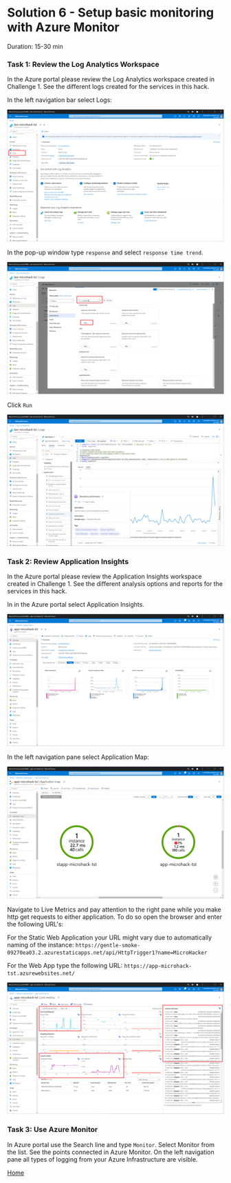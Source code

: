 # Solution 6 - Setup basic monitoring with Azure Monitor

Duration: 15-30 min

### Task 1: Review the Log Analytics Workspace

In the Azure portal please review the Log Analytics workspace created in Challenge 1. See the different logs created for the services in this hack.

In the left navigation bar select Logs:

![image](../.images/61-monitoring-loganalytics.png)

In the pop-up window type `response` and select `response time trend`.

![image](../.images/62-monitoring-loganalytics.png)

Click `Run`

![image](../.images/63-monitoring-loganalytics.png)

### Task 2: Review Application Insights

In the Azure portal please review the Application Insights workspace created in Challenge 1. See the different analysis options and reports for the services in this hack.

In in the Azure portal select Application Insights.

![image](../.images/65-monitoring-appinsights.png)

In the left navigation pane select Application Map:

![image](../.images/66-monitoring-appinsights.png)

Navigate to Live Metrics and pay attention to the right pane while you make http get requests to either application. To do so open the browser and enter the following URL's:

For the Static Web Application your URL might vary due to automatically naming of the instance:
`https://gentle-smoke-09270ea03.2.azurestaticapps.net/api/HttpTrigger1?name=MicroHacker`

For the Web App type the following URL:
`https://app-microhack-tst.azurewebsites.net/`

![image](../.images/67-monitoring-appinsights.png)

### Task 3: Use Azure Monitor

In Azure portal use the Search line and type `Monitor`. Select Monitor from the list. See the points connected in Azure Monitor. On the left navigation pane all types of logging from your Azure Infrastructure are visible.

[Home](./../README.md)